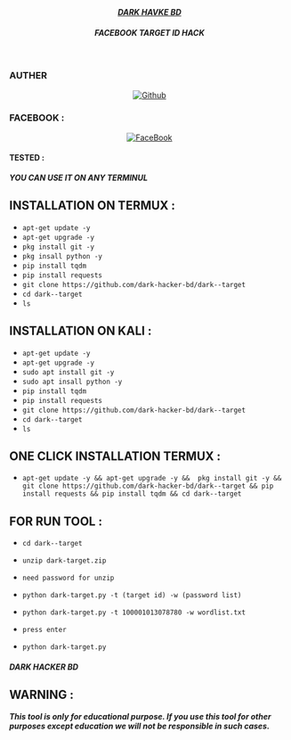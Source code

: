 <div align="center">
</div>
<div align ="center"> 
<i><b> <a href="https://www.facebook.com/Dark.hacker.bd2015">
 DARK HAVKE BD</a><br>
 </b><h4>FACEBOOK TARGET ID HACK </h4></i>

</div>
<br>
<h3>AUTHER</h3>
<p align="center">
<a href="https://github.com/dark-hacker-bd/"><img title="Github" src=""></a> </p>

### FACEBOOK :
<p align="center"> 
<a href="https://www.facebook.com/dark.hacker.bd.dark.boy"><img title="FaceBook" src=" VIRUS-lightgrey?style=for-the-badge&logo=facebook"></a>
</p>


#### TESTED :
***YOU CAN USE IT ON ANY TERMINUL***

## INSTALLATION ON TERMUX :

* `apt-get update -y`
* `apt-get upgrade -y`
* `pkg install git -y`
* `pkg insall python -y`
* `pip install tqdm`
* `pip install requests`
* `git clone https://github.com/dark-hacker-bd/dark--target`
* `cd dark--target`
* `ls`
## INSTALLATION ON KALI :
* `apt-get update -y`
* `apt-get upgrade -y`
* `sudo apt install git -y`
* `sudo apt insall python -y`
* `pip install tqdm`
* `pip install requests`
* `git clone https://github.com/dark-hacker-bd/dark--target`
* `cd dark--target`
* `ls`
## ONE CLICK INSTALLATION TERMUX :
* `apt-get update -y && apt-get upgrade -y &&  pkg install git -y && git clone https://github.com/dark-hacker-bd/dark--target && pip install requests && pip install tqdm && cd dark--target `


## FOR RUN TOOL :
* `cd dark--target`
* `unzip dark-target.zip`
* `need password for unzip`
* `python dark-target.py -t (target id) -w (password list)`
* ` python dark-target.py -t 100001013078780 -w wordlist.txt `
* `press enter`

* `python dark-target.py`



##### DARK HACKER BD

## WARNING : 
***This tool is only for educational purpose. If you use this tool for other purposes except education we will not be responsible in such cases.***









